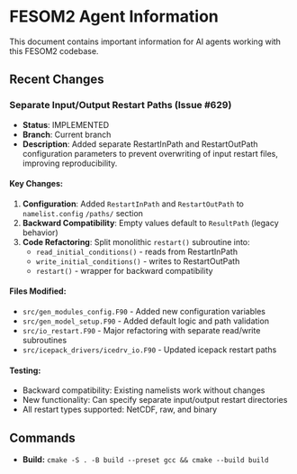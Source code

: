 # FESOM2 Agent Information

This document contains important information for AI agents working with this FESOM2 codebase.

## Recent Changes

### Separate Input/Output Restart Paths (Issue #629)
- **Status**: IMPLEMENTED  
- **Branch**: Current branch
- **Description**: Added separate RestartInPath and RestartOutPath configuration parameters to prevent overwriting of input restart files, improving reproducibility.

#### Key Changes:
1. **Configuration**: Added `RestartInPath` and `RestartOutPath` to `namelist.config` `/paths/` section
2. **Backward Compatibility**: Empty values default to `ResultPath` (legacy behavior)
3. **Code Refactoring**: Split monolithic `restart()` subroutine into:
   - `read_initial_conditions()` - reads from RestartInPath
   - `write_initial_conditions()` - writes to RestartOutPath  
   - `restart()` - wrapper for backward compatibility

#### Files Modified:
- `src/gen_modules_config.F90` - Added new configuration variables
- `src/gen_model_setup.F90` - Added default logic and path validation
- `src/io_restart.F90` - Major refactoring with separate read/write subroutines
- `src/icepack_drivers/icedrv_io.F90` - Updated icepack restart paths

#### Testing:
- Backward compatibility: Existing namelists work without changes
- New functionality: Can specify separate input/output restart directories
- All restart types supported: NetCDF, raw, and binary

## Commands

- **Build:** `cmake -S . -B build --preset gcc && cmake --build build`

